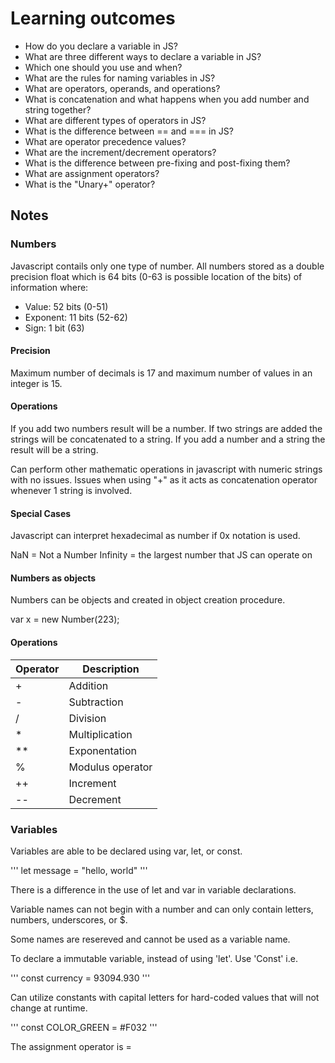 # Learning outcomes

* How do you declare a variable in JS?
* What are three different ways to declare a variable in JS?
* Which one should you use and when?
* What are the rules for naming variables in JS?
* What are operators, operands, and operations?
* What is concatenation and what happens when you add number and string together?
* What are different types of operators in JS?
* What is the difference between == and === in JS?
* What are operator precedence values?
* What are the increment/decrement operators?
* What is the difference between pre-fixing and post-fixing them?
* What are assignment operators?
* What is the "Unary+" operator?

## Notes
### Numbers

Javascript contails only one type of number. All numbers stored as a double precision float which is 64 bits (0-63 is possible location of the bits) of information where:
  * Value: 52 bits (0-51)
  * Exponent: 11 bits (52-62)
  * Sign: 1 bit (63)
  
 #### Precision
 Maximum number of decimals is 17 and maximum number of values in an integer is 15.
 
 #### Operations
 
 If you add two numbers result will be a number. 
 If two strings are added the strings will be concatenated to a string.
 If you add a number and a string the result will be a string.
 
 Can perform other mathematic operations in javascript with numeric strings with no issues. 
 Issues when using "+" as it acts as concatenation operator whenever 1 string is involved.
 
 #### Special Cases
 
 Javascript can interpret hexadecimal as number if 0x notation is used.
 
 NaN = Not a Number 
 Infinity = the largest number that JS can operate on
 
 #### Numbers as objects
 
 Numbers can be objects and created in object creation procedure.
 
 var x = new Number(223);
 
 #### Operations
 
 Operator | Description
 ---------|------------
 \+ | Addition
 \- | Subtraction
 \/ | Division
 \* | Multiplication
 \** | Exponentation
 \% | Modulus operator
 \+\+ | Increment
 \-\- | Decrement
 
 ### Variables
 
 Variables are able to be declared using var, let, or const.
 
 ''' let message = "hello, world" '''
 
 There is a difference in the use of let and var in variable declarations.
 
 Variable names can not begin with a number and can only contain letters, numbers, underscores, or $.
 
 Some names are resereved and cannot be used as a variable name.
 
 To declare a immutable variable, instead of using 'let'. Use 'Const' i.e.
 
 ''' const currency = 93094.930 '''
 
 Can utilize constants with capital letters for hard-coded values that will not change at runtime.
 
 ''' const COLOR_GREEN = #F032 '''
 
 
 
 
 
 The assignment operator is =
